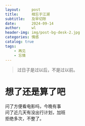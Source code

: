```yaml
---
layout:     post
title:      相忘于江湖
subtitle:   及早切除
date:       2024-09-14
author:     wl
header-img: img/post-bg-desk-2.jpg
categories: 情感
catalog: true
tags:
    - 再见
    - 忘情
---
```


> 过日子是过以后，不是过以前。

# 想了还是算了吧
问了方便看电影吗，今晚有事 <br>
问了近几天有没出行计划，加班 <br>
拒绝多次，不整了。
